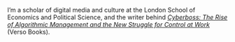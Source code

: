 I’m a scholar of digital media and culture at the London School of Economics and Political Science, and the writer behind [*Cyberboss: The Rise of Algorithmic Management and the New Struggle for Control at Work*](https://shop.novaramedia.com/products/cyberboss) (Verso Books).

